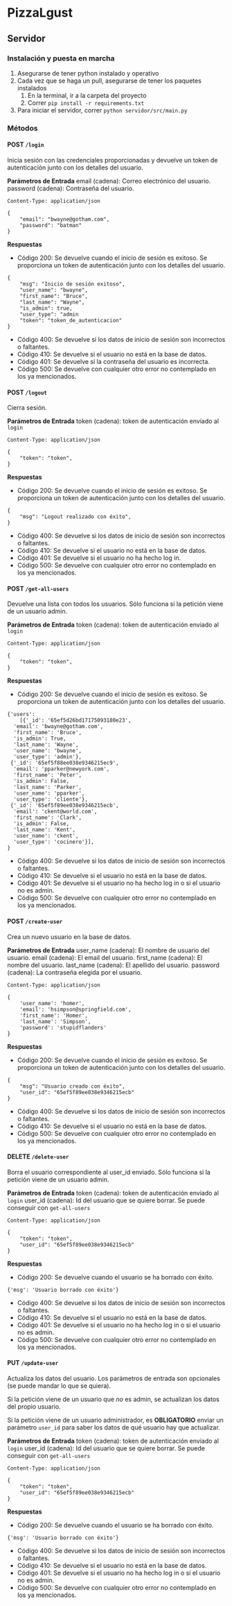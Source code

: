 # PizzaLgust

## Servidor
### Instalación y puesta en marcha
1. Asegurarse de tener python instalado y operativo
2. Cada vez que se haga un pull, asegurarse de tener los paquetes instalados
   1. En la terminal, ir a la carpeta del proyecto
   2. Correr `pip install -r requirements.txt`
3. Para iniciar el servidor, correr `python servidor/src/main.py`

### Métodos
####  POST `/login`
Inicia sesión con las credenciales proporcionadas y devuelve un token de autenticación junto con los detalles del usuario.

**Parámetros de Entrada**
email (cadena): Correo electrónico del usuario.
password (cadena): Contraseña del usuario.
```POST /login HTTP/1.1
Content-Type: application/json

{
    "email": "bwayne@gotham.com",
    "password": "batman"
}
```
**Respuestas**
- Código 200: Se devuelve cuando el inicio de sesión es exitoso. Se proporciona un token de autenticación junto con los detalles del usuario.
```
{
    "msg": "Inicio de sesión exitoso",
    "user_name": "bwayne",
    "first_name": "Bruce",
    "last_name": "Wayne",
    "is_admin": true,
    "user_type": "admin
    "token": "token_de_autenticacion"
}
```

- Código 400: Se devuelve si los datos de inicio de sesión son incorrectos o faltantes.
- Código 410: Se devuelve si el usuario no está en la base de datos.
- Código 401: Se devuelve si la contraseña del usuario es incorrecta.
- Código 500: Se devuelve con cualquier otro error no contemplado en los ya mencionados.

####  POST `/logout`
Cierra sesión.

**Parámetros de Entrada**
token (cadena): token de autenticación enviado al `login`

```POST /logout HTTP/1.1
Content-Type: application/json

{
    "token": "token",
}
```
**Respuestas**
- Código 200: Se devuelve cuando el inicio de sesión es exitoso. Se proporciona un token de autenticación junto con los detalles del usuario.
```
{
    "msg": "Logout realizado con éxito",
}
```

- Código 400: Se devuelve si los datos de inicio de sesión son incorrectos o faltantes.
- Código 410: Se devuelve si el usuario no está en la base de datos.
- Código 401: Se devuelve si el usuario no ha hecho log in. 
- Código 500: Se devuelve con cualquier otro error no contemplado en los ya mencionados.

####  POST `/get-all-users`
Devuelve una lista con todos los usuarios. Sólo funciona si la petición viene de un usuario admin.

**Parámetros de Entrada**
token (cadena): token de autenticación enviado al `login`

```POST /get-all-users HTTP/1.1
Content-Type: application/json

{
    "token": "token",
}
```
**Respuestas**
- Código 200: Se devuelve cuando el inicio de sesión es exitoso. Se proporciona un token de autenticación junto con los detalles del usuario.
```
{'users': 
    [{'_id': '65ef5d26bd17175093180e23',
  'email': 'bwayne@gotham.com',
  'first_name': 'Bruce',
  'is_admin': True,
  'last_name': 'Wayne',
  'user_name': 'bwayne',
  'user_type': 'admin'},
 {'_id': '65ef5f88ee038e9346215ec9',
  'email': 'pparker@newyork.com',
  'first_name': 'Peter',
  'is_admin': False,
  'last_name': 'Parker',
  'user_name': 'pparker',
  'user_type': 'cliente'},
 {'_id': '65ef5f89ee038e9346215ecb',
  'email': 'ckent@world.com',
  'first_name': 'Clark',
  'is_admin': False,
  'last_name': 'Kent',
  'user_name': 'ckent',
  'user_type': 'cocinero'}],
}
```

- Código 400: Se devuelve si los datos de inicio de sesión son incorrectos o faltantes.
- Código 410: Se devuelve si el usuario no está en la base de datos.
- Código 401: Se devuelve si el usuario no ha hecho log in o si el usuario no es admin.
- Código 500: Se devuelve con cualquier otro error no contemplado en los ya mencionados.

####  POST `/create-user`
Crea un nuevo usuario en la base de datos.

**Parámetros de Entrada**
user_name (cadena): El nombre de usuario del usuario.
email (cadena): El email del usuario.
first_name (cadena): El nombre del usuario.
last_name (cadena): El apellido del usuario.
password (cadena): La contraseña elegida por el usuario.

```POST /create-user HTTP/1.1
Content-Type: application/json

{
    'user_name': 'homer',
    'email': 'hsimpson@springfield.com',
    'first_name': 'Homer',
    'last_name': 'Simpson',
    'password': 'stupidflanders'
}
```
**Respuestas**
- Código 200: Se devuelve cuando el inicio de sesión es exitoso. Se proporciona un token de autenticación junto con los detalles del usuario.
```
{
    "msg": "Usuario creado con éxito",
    "user_id": "65ef5f89ee038e9346215ecb"
}
```

- Código 400: Se devuelve si los datos de inicio de sesión son incorrectos o faltantes.
- Código 410: Se devuelve si el usuario no está en la base de datos.
- Código 500: Se devuelve con cualquier otro error no contemplado en los ya mencionados.

####  DELETE `/delete-user`
Borra el usuario correspondiente al user_id enviado. Sólo funciona si la petición viene de un usuario admin.

**Parámetros de Entrada**
token (cadena): token de autenticación enviado al `login`
user_id (cadena): Id del usuario que se quiere borrar. Se puede conseguir con `get-all-users`

```DELETE /delete-user HTTP/1.1
Content-Type: application/json

{
    "token": "token",
    "user_id": "65ef5f89ee038e9346215ecb"
}
```
**Respuestas**
- Código 200: Se devuelve cuando el usuario se ha borrado con éxito.
```
{'msg': 'Usuario borrado con éxito'}
```

- Código 400: Se devuelve si los datos de inicio de sesión son incorrectos o faltantes.
- Código 410: Se devuelve si el usuario no está en la base de datos.
- Código 401: Se devuelve si el usuario no ha hecho log in o si el usuario no es admin.
- Código 500: Se devuelve con cualquier otro error no contemplado en los ya mencionados.

####  PUT `/update-user`
Actualiza los datos del usuario. Los parámetros de entrada son opcionales (se puede mandar lo que se quiera).

Si la petición viene de un usuario que *no* es admin, se actualizan los datos del propio usuario. 

Si la petición viene de un usuario administrador, es **OBLIGATORIO** enviar un parámetro `user_id` para saber los datos
de qué usuario hay que actualizar.

**Parámetros de Entrada**
token (cadena): token de autenticación enviado al `login`
user_id (cadena): Id del usuario que se quiere borrar. Se puede conseguir con `get-all-users`

```DELETE /delete-user HTTP/1.1
Content-Type: application/json

{
    "token": "token",
    "user_id": "65ef5f89ee038e9346215ecb"
}
```
**Respuestas**
- Código 200: Se devuelve cuando el usuario se ha borrado con éxito.
```
{'msg': 'Usuario borrado con éxito'}
```

- Código 400: Se devuelve si los datos de inicio de sesión son incorrectos o faltantes.
- Código 410: Se devuelve si el usuario no está en la base de datos.
- Código 401: Se devuelve si el usuario no ha hecho log in o si el usuario no es admin.
- Código 500: Se devuelve con cualquier otro error no contemplado en los ya mencionados.